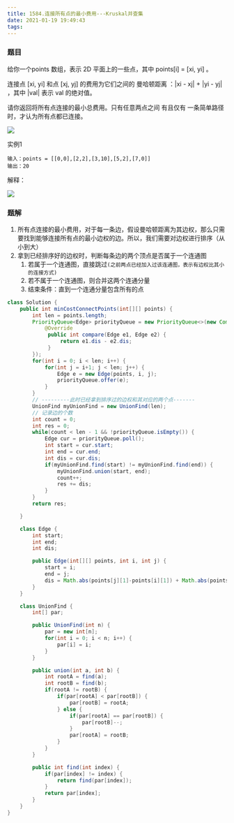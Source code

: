 ```yaml
---
title: 1584.连接所有点的最小费用---Kruskal并查集
date: 2021-01-19 19:49:43
tags:
---
```


### 题目

给你一个points 数组，表示 2D 平面上的一些点，其中 points[i] = [xi, yi] 。

连接点 [xi, yi] 和点 [xj, yj] 的费用为它们之间的 曼哈顿距离 ：|xi - xj| + |yi - yj| ，其中 |val| 表示 val 的绝对值。

请你返回将所有点连接的最小总费用。只有任意两点之间 有且仅有 一条简单路径时，才认为所有点都已连接。

![](https://supers1.oss-cn-hangzhou.aliyuncs.com/20210119221437.png)
<!--more--> 
实例1
```
输入：points = [[0,0],[2,2],[3,10],[5,2],[7,0]]
输出：20
```
解释：

![](https://supers1.oss-cn-hangzhou.aliyuncs.com/20210119221456.png)

### 题解

1. 所有点连接的最小费用，对于每一条边，假设曼哈顿距离为其边权，那么只需要找到能够连接所有点的最小边权的边。所以，我们需要对边权进行排序（从小到大）
2. 拿到已经排序好的边权时，判断每条边的两个顶点是否属于一个连通图
   1. 若属于一个连通图，直接跳过`(之前两点已经加入过该连通图，表示有边权比其小的连接方式)`
   2. 若不属于一个连通图，则合并这两个连通分量
   3. 结束条件：直到一个连通分量包含所有的点

```java
class Solution {
    public int minCostConnectPoints(int[][] points) {
        int len = points.length;
        PriorityQueue<Edge> priorityQueue = new PriorityQueue<>(new Comparator<Edge>() {
            @Override
             public int compare(Edge e1, Edge e2) {
                 return e1.dis - e2.dis;
             }
        });
        for(int i = 0; i < len; i++) {
            for(int j = i+1; j < len; j++) {
                Edge e = new Edge(points, i, j);
                priorityQueue.offer(e);
            }
        }
        // ---------此时已经拿到排序过的边权和其对应的两个点-------
        UnionFind myUnionFind = new UnionFind(len);
        // 记录边的个数
        int count = 0;
        int res = 0;
        while(count < len - 1 && !priorityQueue.isEmpty()) {
            Edge cur = priorityQueue.poll();
            int start = cur.start;
            int end = cur.end;
            int dis = cur.dis;
            if(myUnionFind.find(start) != myUnionFind.find(end)) {
                myUnionFind.union(start, end);
                count++;
                res += dis;
            }
        }
        return res;

    }

    class Edge {
        int start;
        int end;
        int dis;

        public Edge(int[][] points, int i, int j) {
            start = i;
            end = j;
            dis = Math.abs(points[j][1]-points[i][1]) + Math.abs(points[j][0]-points[i][0]);
        }
    }

    class UnionFind {
        int[] par;

        public UnionFind(int n) {
            par = new int[n];
            for(int i = 0; i < n; i++) {
                par[i] = i;
            }
        }

        public union(int a, int b) {
            int rootA = find(a);
            int rootB = find(b);
            if(rootA != rootB) {
                if(par[rootA] < par[rootB]) {
                    par[rootB] = rootA;
                } else {
                    if(par[rootA] == par[rootB]) {
                        par[rootB]--;
                    }
                    par[rootA] = rootB;
                }
            }
        }

        public int find(int index) {
            if(par[index] != index) {
                return find(par[index]);
            }
            return par[index];
        }
    }
}
```
